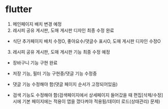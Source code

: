 # flutter
1. 메인페이지 배치 변경 예정
2. 레시피 공유 게시판, 도매 게시판 디자인 최종 수정 완료
- 식단 추가페이지 배치 수정O, 좋아요수/댓글수 표시O, 도매 게시판 디자인 수정O
3. 레시피 공유 게시판, 도매 게시판 기능 최종 수정 예정
- 장바구니 기능 구현 완료
- 저장 기능, 필터 기능 구현중/댓글 기능 수정중

- 댓글 기능 수정해야 함(댓글 페이지 순서가 고정되어있음)
- 검색 기능도 수정해야 함(검색페이지에서 상세페이지 들어갔을 때 편집[삭제/수정] 시에 기본 페이지에는 적용이 앱을 껐다켜야 적용됨/데이터 로드(상태관리) 문제)
